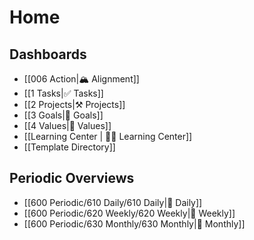 # Home

## Dashboards

- [[006 Action|🏔️ Alignment]]
- [[1 Tasks|✅ Tasks]]
- [[2 Projects|⚒️ Projects]]
- [[3 Goals|🎯 Goals]]
- [[4 Values|💎 Values]]
- [[Learning Center | 👨‍🏫 Learning Center]]
- [[Template Directory]]

## Periodic Overviews

- [[600 Periodic/610 Daily/610 Daily|📅 Daily]]
- [[600 Periodic/620 Weekly/620 Weekly|📅 Weekly]]
- [[600 Periodic/630 Monthly/630 Monthly|📅 Monthly]]